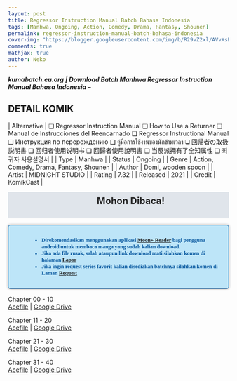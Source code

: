 ```yaml
---
layout: post
title: Regressor Instruction Manual Batch Bahasa Indonesia 
tags: [Manhwa, Ongoing, Action, Comedy, Drama, Fantasy, Shounen]
permalink: regressor-instruction-manual-batch-bahasa-indonesia
cover-img: "https://blogger.googleusercontent.com/img/b/R29vZ2xl/AVvXsEgIbnhQbwPUmzoVTFzSy0nxn8B5zPwjc6KBHybvSp0d2ZhSMWKKFFtpumaTCaM9-AhguoIoTutw0JXDn4ICC4oTmHkHKH9xREeda9IvGYir3qpgl3CwDBkjKqfdWT_k200cD5wR8Yw4Ktwjjxuh8wivtHIjs8MSg0odx7YfUxF0E_zkaoEye1FR4DSgxihn/s1750/rim.webp"
comments: true
mathjax: true
author: Neko
---
```




**<em>kumabatch.eu.org | Download Batch Manhwa Regressor Instruction Manual Bahasa Indonesia –</em>**

## DETAIL KOMIK

| Alternative | ❑ Regressor Instruction Manual ❑ How to Use a Returner ❑ Manual de Instrucciones del Reencarnado ❑ Regressor Instructional Manual ❑ Инструкция по перерождению ❑ คู่มือการใช้งานของนักข้ามเวลา ❑ 回帰者の取扱説明書 ❑ 回归者使用说明书 ❑ 回歸者使用說明書 ❑ 当反派拥有了全知属性 ❑ 회귀자 사용설명서 |
| Type | Manhwa |
| Status | Ongoing |
| Genre | Action, Comedy, Drama, Fantasy, Shounen |
| Author | Domi, wooden spoon |
| Artist | MIDNIGHT STUDIO |
| Rating | 7.32 |
| Released | 2021 |
| Credit  | KomikCast |

<h2 style="background-attachment: initial; background-clip: initial; background-color: #e0e5eb; background-origin: initial; background-position: 12px 1px; background-repeat: no-repeat; background-size: initial; color: #222222; line-height: 22px; margin: 5px 0px; min-height: 38px; padding: 10px 12px 12px 68px; text-align: center;"> 
Mohon Dibaca!</h2>

<div style="-moz-border-radius: 15px; -moz-box-shadow: 0 0 5px #888; -webkit-border-radius: 15px; -webkit-box-shadow: 0 0 5px #888; background-attachment: initial; background-clip: initial; background-color: #bde5f8; background-origin: initial; background-position: 10px 50%; background-repeat: no-repeat; background-size: initial; background: #bde5f8 url(&quot;https://sites.google.com/site/problogiz/my-icon/info.png&quot;) no-repeat 10px center; border-radius: 5px; border: 1px solid; box-shadow: rgb(136, 136, 136) 0px 0px 5px; color: #00529b; font: bold 12px verdana; margin: 15px 0px; padding: 15px 20px 15px 55px; "> 
<ul>
  <li>Direkomendasikan menggunakan aplikasi <a href="https://play.google.com/store/apps/details?id=com.flyersoft.moonreader">Moon+ Reader</a> bagi pengguna android untuk membaca manga yang sudah kalian download.</li>
  <li>Jika ada file rusak, salah ataupun link download mati silahkan komen di halaman <a href="https://kumabatch.github.io/lapor/">Lapor</a></li>
  <li>Jika ingin request series favorit kalian disediakan batchnya silahkan komen di Laman <a href="https://kumabatch.github.io/request/">Request</a></li>
</ul>
</div>


Chapter 00 - 10<br>
<a href="http://ouo.io/qs/OzRuKBTK?s=https://acefile.co/f/106643467/kumabatch-reinm-chapter-00-10-zip">Acefile</a> | <a href="http://ouo.io/qs/OzRuKBTK?s=https://drive.google.com/file/d/1BT3jX-daiPJUNpWEQ6_nJcAPrhd74l69/view?usp=sharing">Google Drive</a>

Chapter 11 - 20<br>
<a href="http://ouo.io/qs/OzRuKBTK?s=https://acefile.co/f/106643486/kumabatch-reinm-chapter-11-20-zip">Acefile</a> | <a href="http://ouo.io/qs/OzRuKBTK?s=https://drive.google.com/file/d/1Bs1IgiOPb0Gv8YHj-5noRWpbHN6fy_D_/view?usp=sharing">Google Drive</a>

Chapter 21 - 30<br>
<a href="http://ouo.io/qs/OzRuKBTK?s=https://acefile.co/f/106643491/kumabatch-reinm-chapter-21-30-zip">Acefile</a> | <a href="http://ouo.io/qs/OzRuKBTK?s=https://drive.google.com/file/d/1BysCpc_-M7x5tsh8RGhYor7xI9vbbxZc/view?usp=sharing">Google Drive</a>

Chapter 31 - 40<br>
<a href="http://ouo.io/qs/OzRuKBTK?s=https://acefile.co/f/106643497/kumabatch-reinm-chapter-31-40-zip">Acefile</a> | <a href="http://ouo.io/qs/OzRuKBTK?s=https://drive.google.com/file/d/1CDzvFg0y445yIg2NH5ET41i0FIv-YciV/view?usp=sharing">Google Drive</a>
